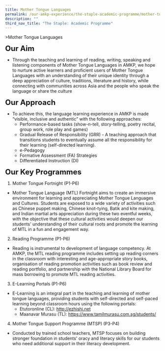 ```yaml
---
title: Mother Tongue Languages
permalink: /our-amkp-experience/the-staple-academic-programme/mother-tongue-languages/
description: ""
third_nav_title: "The Staple: Academic Programme"
---
```

&gt;Mother Tongue Languages

**<font size="5">Our Aim</font>** 
* Through the teaching and learning of reading, writing, speaking and listening components of Mother Tongue Languages in AMKP, we hope to nurture active learners and proficient users of Mother Tongue Languages with an understanding of their unique identity through a deep appreciation of culture, traditions, literature and history, while connecting with communities across Asia and the people who speak the language or share the culture

**<font size="5">Our Approach</font>** 
* To achieve this, the language learning experience in AMKP is made “visible, inclusive and authentic” with the following approaches:
	* Performance-based tasks (show-n-tell, story-telling, poetry recital, group work, role play and games)
	* Gradual Release of Responsibility (GRR) - A teaching approach that transitions students to eventually assume all the responsibility for their learning (self-directed learning).
	* e-Pedagogy
	* Formative Assessment (FA) Strategies
	* Differentiated Instruction (DI) 

**<font size="5">Our Key Programmes</font>** 

1. Mother Tongue Fortnight (P1-P6)
* Mother Tongue Language (MTL) Fortnight aims to create an immersive environment for learning and appreciating Mother Tongue Languages and Cultures. Students are exposed to a wide variety of activities such as Chinese puppet making, Chinese knot-tying, Batik and kite making, and Indian martial arts appreciation during these two eventful weeks, with the objective that these cultural activities would deepen our students' understanding of their cultural roots and promote the learning of MTL in a fun and engagement way.

2. Reading Programme (P1-P6) 
* Reading is instrumental to development of language competency. At AMKP, the MTL reading programme includes setting up reading corners in the classroom with interesting and age-appropriate story books, organisation of reading promotion activities such as book review and reading portfolio, and  partnership with the National Library Board for mass borrowing to promote MTL reading activities.

3. E-Learning Portals (P1-P6)
* E-Learning is an integral part in the teaching and learning of mother tongue languages, providing students with self-directed and self-paced learning beyond classroom hours using the following portals:
	* Etutoronline (CL): http://ezhishi.net
	* Maanavar Murasu (TL): https://www.tamilmurasu.com.sg/students/

4. Mother Tongue Support Programme (MTSP) (P3-P4)
* Conducted by trained school teachers, MTSP focuses on building stronger foundation in students' oracy and literacy skills for our students who need additional support in their literacy development.